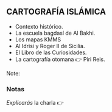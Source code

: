 						
## CARTOGRAFÍA ISLÁMICA

* Contexto histórico.
* La escuela bagdasí de Al Bakhi.
* Los mapas KMMS
* Al Idrisi y Roger II de Sicilia.
* El Libro de las Curiosidades.
* La cartografía otomana 👉 Piri Reis.

Note:

### Notas

*Explicarás* la charla 👉